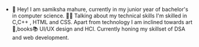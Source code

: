 - 👋 Hey! 
I am samiksha mahure, currently in my junior year of bachelor's in computer science. 👩‍🎓
Talking about my technical skills I'm skilled in C,C++ , HTML and CSS. 
Apart from technology I am inclined towards art🎨,books📚 UI/UX design and HCI.
Currently honing my skillset of DSA and web development.

<!---
samiksha-5/samiksha-5 is a ✨ special ✨ repository because its `README.md` (this file) appears on your GitHub profile.
You can click the Preview link to take a look at your changes.
--->
